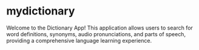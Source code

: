 # mydictionary
Welcome to the Dictionary App! This application allows users to search for word definitions, synonyms, audio pronunciations, and parts of speech, providing a comprehensive language learning experience.
